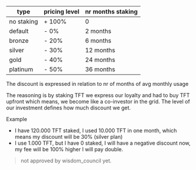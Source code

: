 | type       | pricing level | nr months staking |
| ---------- | ------------- | ----------------- |
| no staking | + 100%        | 0                 |
| default    | - 0%          | 2 months          |
| bronze     | - 20%         | 6 months          |
| silver     | - 30%         | 12 months         |
| gold       | - 40%         | 24 months         |
| platinum   | - 50%         | 36 months         |


The discount is expressed in relation to nr of months of avg monthly usage

The reasoning is by staking TFT we express our loyalty and had to buy TFT upfront which means, we become like a co-investor in the grid. The level of our investment defines how much discount we get.

Example

- I have 120.000 TFT staked, I used 10.000 TFT in one month, which means my discount will be 30% (silver plan)
- I use 1.000 TFT, but I have 0 staked, I will have a negative discount now, my fee will be 100% higher I will pay double.

> not approved by wisdom_council yet.

